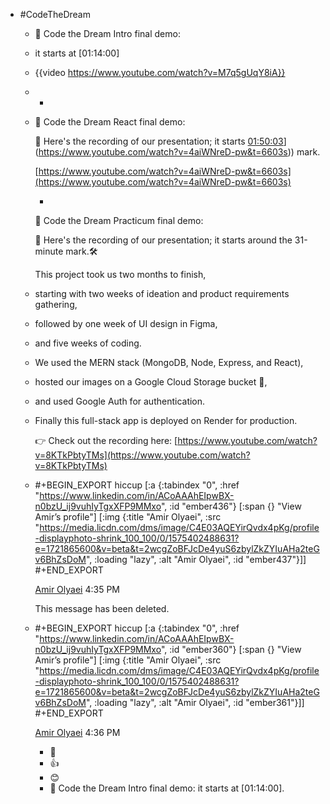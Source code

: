 - #CodeTheDream
	- 🔵 Code the Dream Intro final demo:
	- it starts at [01:14:00]
	- {{video https://www.youtube.com/watch?v=M7q5gUqY8iA}}
	- +
	- 🔵 Code the Dream React final demo:
	  
	  🎥 Here's the recording of our presentation; it starts [01:50:03]([https://www.youtube.com/watch?v=4aiWNreD-pw&t=6603s)](https://www.youtube.com/watch?v=4aiWNreD-pw&t=6603s)) mark.
	  
	  [https://www.youtube.com/watch?v=4aiWNreD-pw&t=6603s](https://www.youtube.com/watch?v=4aiWNreD-pw&t=6603s)
	  
	  +
	  
	  🔵 Code the Dream Practicum final demo:
	  
	  🎥 Here's the recording of our presentation; it starts around the 31-minute mark.🛠️ 
	  
	  This project took us two months to finish,
	- starting with two weeks of ideation and product requirements gathering,
	- followed by one week of UI design in Figma,
	- and five weeks of coding.
	- We used the MERN stack (MongoDB, Node, Express, and React),
	- hosted our images on a Google Cloud Storage bucket 📂,
	- and used Google Auth for authentication.
	- Finally this full-stack app is deployed on Render for production.
	  
	  👉 Check out the recording here: [https://www.youtube.com/watch?v=8KTkPbtyTMs](https://www.youtube.com/watch?v=8KTkPbtyTMs)
	- #+BEGIN_EXPORT hiccup
	  [:a {:tabindex "0", :href "https://www.linkedin.com/in/ACoAAAhEIpwBX-n0bzU_ij9vuhIyTgxXFP9MMxo", :id "ember436"} [:span {} "View Amir’s profile"] [:img {:title "Amir Olyaei", :src "https://media.licdn.com/dms/image/C4E03AQEYirQvdx4pKg/profile-displayphoto-shrink_100_100/0/1575402488631?e=1721865600&v=beta&t=2wcgZoBFJcDe4yuS6zbylZkZYIuAHa2teGv6BhZsDoM", :loading "lazy", :alt "Amir Olyaei", :id "ember437"}]]
	  #+END_EXPORT
	  
	  [Amir Olyaei](https://www.linkedin.com/in/ACoAAAhEIpwBX-n0bzU_ij9vuhIyTgxXFP9MMxo) 4:35 PM
	  
	  This message has been deleted.
	- #+BEGIN_EXPORT hiccup
	  [:a {:tabindex "0", :href "https://www.linkedin.com/in/ACoAAAhEIpwBX-n0bzU_ij9vuhIyTgxXFP9MMxo", :id "ember360"} [:span {} "View Amir’s profile"] [:img {:title "Amir Olyaei", :src "https://media.licdn.com/dms/image/C4E03AQEYirQvdx4pKg/profile-displayphoto-shrink_100_100/0/1575402488631?e=1721865600&v=beta&t=2wcgZoBFJcDe4yuS6zbylZkZYIuAHa2teGv6BhZsDoM", :loading "lazy", :alt "Amir Olyaei", :id "ember361"}]]
	  #+END_EXPORT
	  
	  [Amir Olyaei](https://www.linkedin.com/in/ACoAAAhEIpwBX-n0bzU_ij9vuhIyTgxXFP9MMxo) 4:36 PM
		- 👏
		- 👍
		- 😊
		- 🔵 Code the Dream Intro final demo: it starts at [01:14:00].
		  [](https://www.youtube.com/watch?v=M7q5gUqY8iA)